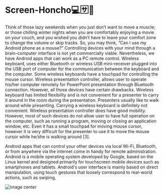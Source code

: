 # Screen-Honcho:computer::sa::iphone:
Think of those lazy weekends when you just don’t want to move a muscle; or those chilling winter nights when you are comfortably enjoying a movie on your couch, and you wished you didn’t have to leave your comfort zone to change the volume or skip tracks.
So, you may think, “Can I use my Android phone as a mouse?” Controlling devices with your mind through a brain-computer interface is not yet commercially viable. Nevertheless, we have Android apps that can work as a PC remote control. Wireless keyboard, uses either Bluetooth or wireless USB mini-receiver plugged into the USB port of computer for the communication between the keyboard and the computer. Some wireless keyboards have a touchpad for controlling the mouse cursor. Wireless presentation controller, allows user to operate his/her computer remotely for PowerPoint presentation through Bluetooth connection. 
However, all those devices have certain drawbacks. Wireless keyboard has limited flexibility and is not convenient for a presenter to carry it around in the room during the presentation. Presenters usually like to walk around while presenting. Carrying a wireless keyboard is definitely not convenient. Wireless presentation controller does have good mobility. However, most of such devices do not allow user to have full operation on the computer, such as running a program, moving or closing an application window, etc. Even it has a small touchpad for moving mouse cursor, however it is very difficult for the presenter to use it to move the mouse cursor while he/she is walking around [3].

Android apps that can control your other devices via local Wi-Fi, Bluetooth, or from anywhere via the internet come in handy for remote administration.
Android is a mobile operating system developed by Google, based on the Linux kernel and designed primarily for touchscreen mobile devices such as smartphones and tablets. Android's user interface is mainly based on direct manipulation, using touch gestures that loosely correspond to real-world actions, such as swiping, 

![image center](https://user-images.githubusercontent.com/44187942/115154915-f4f47000-a09a-11eb-917a-a0bce424781e.png)
